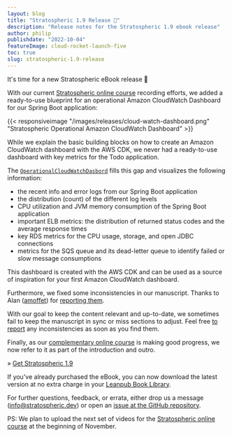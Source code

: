 ```yaml
---
layout: blog
title: "Stratospheric 1.9 Release 🥳"
description: "Release notes for the Stratospheric 1.9 ebook release"
author: philip
publishdate: "2022-10-04"
featureImage: cloud-rocket-launch-five
toc: true
slug: stratospheric-1.9-release
---
```


It's time for a new Stratospheric eBook release 🥳

With our current [Stratospheric online course](https://stratospheric.dev/online-course/) recording efforts, we added a ready-to-use blueprint for an operational Amazon CloudWatch Dashboard for our Spring Boot application:

{{< responsiveimage "/images/releases/cloud-watch-dashboard.png" "Stratospheric Operational Amazon CloudWatch Dashboard" >}}

While we explain the basic building blocks on how to create an Amazon CloudWatch dashboard with the AWS CDK, we never had a ready-to-use dashboard with key metrics for the Todo application.

The [`OperationalCloudWatchDasbord`](https://github.com/stratospheric-dev/stratospheric/blob/main/cdk/src/main/java/dev/stratospheric/todoapp/cdk/OperationalCloudWatchDashboard.java) fills this gap and visualizes the following information:

- the recent info and error logs from our Spring Boot application
- the distribution (count) of the different log levels
- CPU utilization and JVM memory consumption of the Spring Boot application
- important ELB metrics: the distribution of returned status codes and the average response times
- key RDS metrics for the CPU usage, storage, and open JDBC connections
- metrics for the SQS queue and its dead-letter queue to identify failed or slow message consumptions

This dashboard is created with the AWS CDK and can be used as a source of inspiration for your first Amazon CloudWatch dashboard.

Furthermore, we fixed some inconsistencies in our manuscript. Thanks to Alan ([amoffet](https://github.com/amoffet)) for [reporting them](https://github.com/stratospheric-dev/stratospheric/issues/140).

With our goal to keep the content relevant and up-to-date, we sometimes fail to keep the manuscript in sync or miss sections to adjust. Feel free [to report](https://github.com/stratospheric-dev/stratospheric/issues/new/choose) any inconsistencies as soon as you find them.

Finally, as our [complementary online course](https://stratospheric.dev/online-course/) is making good progress, we now refer to it as part of the introduction and outro.

» [Get Stratospheric 1.9](https://leanpub.com/stratospheric)

If you've already purchased the eBook, you can now download the latest version at no extra charge in your [Leanpub Book Library](https://leanpub.com/user_dashboard/library).

For further questions, feedback, or errata, either drop us a message ([info@stratospheric.dev](info@stratospheric.dev)) or open an [issue at the GitHub repository](https://github.com/stratospheric-dev/stratospheric/issues).

PS: We plan to upload the next set of videos for the [Stratospheric online course](https://stratospheric.dev/online-course/) at the beginning of November.
